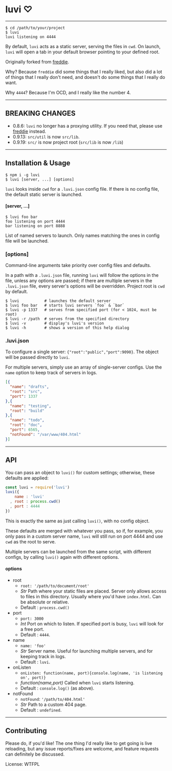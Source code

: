 # luvi ♡

--------

```shell
$ cd /path/to/your/project
$ luvi
luvi listening on 4444
```

By default, `luvi` acts as a static server, serving the files in `cwd`.
On launch, `luvi` will open a tab in your default browser pointing to your
defined root.

Originally forked from [freddie](http://npm.im/freddie).

Why? Because `freddie` did some things that I really liked, but also did a lot of
things that I really don't need, and doesn't do some things that I really do
want.

Why `4444`? Because I'm OCD, and I really like the number 4.

--------

## BREAKING CHANGES

* 0.8.6: `luvi` no longer has a proxying utility. If you need that, please use
  [freddie](http://npm.im/freddie) instead.
* 0.9.13: `src/util` is now `src/lib`.
* 0.9.19: `src/` is now project root (`src/lib` is now `/lib`)

--------

## Installation & Usage

```shell
$ npm i -g luvi
$ luvi [server, ...] [options]
```

`luvi` looks inside `cwd` for a `.luvi.json` config file.
If there is no config file, the default static server is launched.

#### [server, ...]

```shell
$ luvi foo bar
foo listening on port 4444
bar listening on port 8888
```

List of named servers to launch. Only names matching the ones in config file
will be launched.

### [options]

Command-line arguments take priority over config files and defaults.

In a path with a `.luvi.json` file, running `luvi` will follow the options in
the file, unless any options are passed; if there are multiple servers in the
`.luvi.json` file, every server's options will be overridden. Project root is
`cwd` by default.

```shell
$ luvi           # launches the default server
$ luvi foo bar   # starts luvi servers `foo` & `bar`
$ luvi -p 1337   # serves from specified port (for < 1024, must be root)
$ luvi -r /path  # serves from the specified directory
$ luvi -v        # display's luvi's version
$ luvi -h        # shows a version of this help dialog
```

### .luvi.json

To configure a single server: `{"root":"public","port":9090}`.
The object will be passed directly to `luvi`.

For multiple servers, simply use an array of single-server configs.
Use the `name` option to keep track of servers in logs.

```json
[{
  "name": "drafts",
  "root": "src",
  "port": 1337
},{
  "name": "testing",
  "root": "build"
},{
  "name": "todo",
  "root": "doc",
  "port": 6565,
  "notFound": "/var/www/404.html"
}]
```

--------

## API

You can pass an object to `luvi()` for custom settings; otherwise, these
defaults are applied:

```javascript
const luvi = require('luvi')
luvi({
    name : 'luvi'
  , root : process.cwd()
  , port : 4444
})
```

This is exactly the same as just calling `luvi()`, with no config object.

These defaults are merged with whatever you pass, so if, for example, you only
pass in a custom server name, `luvi` will still run on port 4444 and use `cwd`
as the root to serve.

Multiple servers can be launched from the same script, with different configs,
by calling `luvi()` again with different options.

#### options

* root
  * `root: '/path/to/document/root'`
  * _Str_ Path where your static files are placed. Server only allows access to files in this directory.
    Usually where you'd have `index.html`. Can be absolute or relative.
  * Default : `process.cwd()`
* port
  * `port: 3000`
  * _Int_ Port on which to listen. If specified port is busy, `luvi` will look for a free port.
  * Default : `4444`.
* name
  * `name: 'foo'`
  * _Str_ Server name. Useful for launching multiple servers, and for keeping track in logs.
  * Default : `luvi`.
* onListen
  * `onListen: function(name, port){console.log(name, 'is listening on', port)}`
  * _function(name,port)_ Called when `luvi` starts listening.
  * Default : `console.log()` (as above).
* notFound
  * `notFound`: `'/path/to/404.html'`
  * _Str_ Path to a custom 404 page.
  * Default : `undefined`.

--------

## Contributing

Please do, if you'd like! The one thing I'd really like to get going is
live reloading, but any issue reports/fixes are welcome, and feature requests
can definitely be discussed.

License: WTFPL
